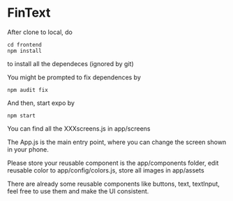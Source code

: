 # FinText

After clone to local, do
```
cd frontend
npm install
```
to install all the dependeces (ignored by git)

You might be prompted to fix dependences by 
```
npm audit fix
```

And then, start expo by
```
npm start
```


You can find all the XXXscreens.js in app/screens

The App.js is the main entry point, where you can change the screen shown in your phone.

Please store your reusable component is the app/components folder, edit reusable color to app/config/colors.js, store all images in app/assets


There are already some reusable components like buttons, text, textInput, feel free to use them and make the UI consistent.
